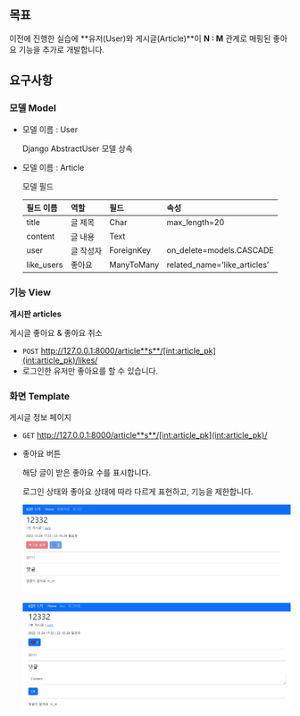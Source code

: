 ## 목표

이전에 진행한 실습에 **유저(User)와 게시글(Article)**이 **N : M** 관계로 매핑된 좋아요 기능을 추가로 개발합니다.

## 요구사항

### 모델 Model

- 모델 이름 : User

  Django AbstractUser 모델 상속

- 모델 이름 : Article

  모델 필드

  | 필드 이름  | 역할      | 필드       | 속성                         |
  | ---------- | --------- | ---------- | ---------------------------- |
  | title      | 글 제목   | Char       | max_length=20                |
  | content    | 글 내용   | Text       |                              |
  | user       | 글 작성자 | ForeignKey | on_delete=models.CASCADE     |
  | like_users | 좋아요    | ManyToMany | related_name='like_articles’ |

### 기능 View

**게시판 articles**

게시글 좋아요 & 좋아요 취소

- `POST` http://127.0.0.1:8000/article**s**/[int:article_pk](int:article_pk)/likes/
- 로그인한 유저만 좋아요를 할 수 있습니다.

### 화면 Template

게시글 정보 페이지

- `GET` http://127.0.0.1:8000/article**s**/[int:article_pk](int:article_pk)/

- 좋아요 버튼

  해당 글이 받은 좋아요 수를 표시합니다.

  로그인 상태와 좋아요 상태에 따라 다르게 표현하고, 기능을 제한합니다.
  
  ![image-20221024173433215](README.assets/image-20221024173433215.png)
  
  ![image-20221024173409680](README.assets/image-20221024173409680.png)

